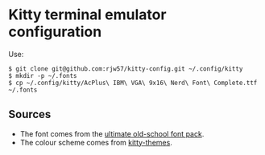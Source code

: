 # Kitty terminal emulator configuration

Use:

```console
$ git clone git@github.com:rjw57/kitty-config.git ~/.config/kitty
$ mkdir -p ~/.fonts
$ cp ~/.config/kitty/AcPlus\ IBM\ VGA\ 9x16\ Nerd\ Font\ Complete.ttf ~/.fonts
```

## Sources

* The font comes from the [ultimate old-school font pack](https://int10h.org/oldschool-pc-fonts/download/).
* The colour scheme comes from [kitty-themes](https://github.com/dexpota/kitty-themes/).
